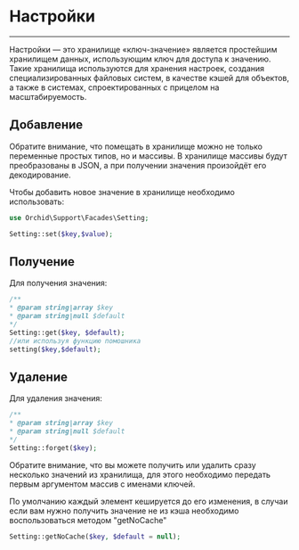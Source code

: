 # Настройки
----------

Настройки — это хранилище «ключ-значение» является простейшим хранилищем данных, использующим ключ для доступа к значению. Такие хранилища используются для хранения настроек, создания специализированных файловых систем, в качестве кэшей для объектов, а также в системах, спроектированных с прицелом на масштабируемость.

## Добавление

Обратите внимание, что помещать в хранилище можно не только переменные простых типов, но и массивы. В хранилище массивы будут преобразованы в JSON, а при получении значения произойдёт его декодирование.

Чтобы добавить новое значение в хранилище необходимо использовать:
```php
use Orchid\Support\Facades\Setting;

Setting::set($key,$value);
```

## Получение

Для получения значения:
```php
/**
* @param string|array $key
* @param string|null $default
*/
Setting::get($key, $default);
//или используя функцию помошника
setting($key,$default);
```

## Удаление

Для удаления значения:
```php
/**
* @param string|array $key
* @param string|null $default
*/
Setting::forget($key);
```


Обратите внимание, что вы можете получить или удалить сразу несколько значений из хранилища, для этого необходимо передать первым аргументом массив с именами ключей.

По умолчанию каждый элемент кешируется до его изменения, в случаи если вам нужно получить значение не из кэша необходимо воспользоваться методом "getNoCache"
```php
Setting::getNoCache($key, $default = null);
```
